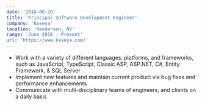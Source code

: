 ```yaml
---
date: '2018-06-20'
title: 'Principal Software Development Engineer'
company: 'Kaseya'
location: 'Henderson, NV'
range: 'June 2018 - Present'
url: 'https://www.kaseya.com/'
---
```


- Work with a variety of different languages, platforms, and frameworks, such as JavaScript, TypeScript, Classic ASP, ASP.NET, C#, Entity Framework, & SQL Server
- Implement new features and maintain current product via bug fixes and performance enhancements
- Communicate with multi-disciplinary teams of engineers, and clients on a daily basis
